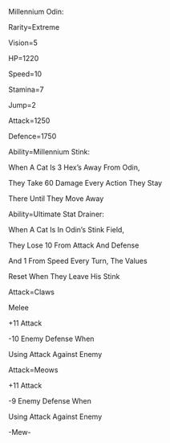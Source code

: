Millennium Odin:

Rarity=Extreme

Vision=5

HP=1220

Speed=10

Stamina=7

Jump=2

Attack=1250

Defence=1750

Ability=Millennium Stink:

When A Cat Is 3 Hex’s Away From Odin,

They Take 60 Damage Every Action They Stay

There Until They Move Away

Ability=Ultimate Stat Drainer:

When A Cat Is In Odin’s Stink Field,

They Lose 10 From Attack And Defense

And 1 From Speed Every Turn, The Values

Reset When They Leave His Stink

Attack=Claws

Melee

+11 Attack

-10 Enemy Defense When 

Using Attack Against Enemy

Attack=Meows

+11 Attack

-9 Enemy Defense When

Using Attack Against Enemy

-Mew-
